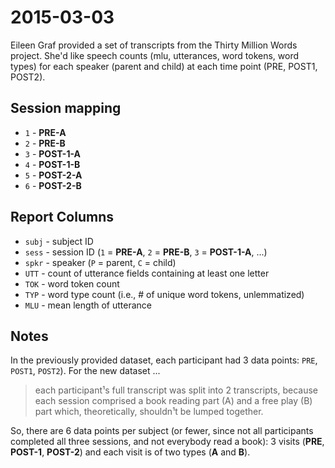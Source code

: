 # 2015-03-03

Eileen Graf provided a set of transcripts from the Thirty Million Words
project.  She'd like speech counts (mlu, utterances, word tokens, word 
types) for each speaker (parent and child) at each time point (PRE, POST1, 
POST2).


## Session mapping

* `1` - **PRE-A**
* `2` - **PRE-B**
* `3` - **POST-1-A**
* `4` - **POST-1-B**
* `5` - **POST-2-A**
* `6` - **POST-2-B**


## Report Columns

* `subj` - subject ID
* `sess` - session ID (`1` = **PRE-A**, `2` = **PRE-B**, `3` = **POST-1-A**, ...)
* `spkr` - speaker (`P` = parent, `C` = child)
* `UTT` - count of utterance fields containing at least one letter
* `TOK` - word token count
* `TYP` - word type count (i.e., # of unique word tokens, unlemmatized)
* `MLU` - mean length of utterance


## Notes

In the previously provided dataset, each participant had 3 data points: `PRE`, `POST1`, `POST2`). For the new dataset ...

> each participant¹s full transcript was split into 2 transcripts, because each session comprised a book reading part (A) and a free play (B) part which, theoretically, shouldn¹t be lumped together.  

So, there are 6 data points per subject (or fewer, since not all participants completed all three sessions, and not everybody read a book): 3 visits (**PRE**, **POST-1**, **POST-2**) and each visit is of two types (**A** and **B**).



